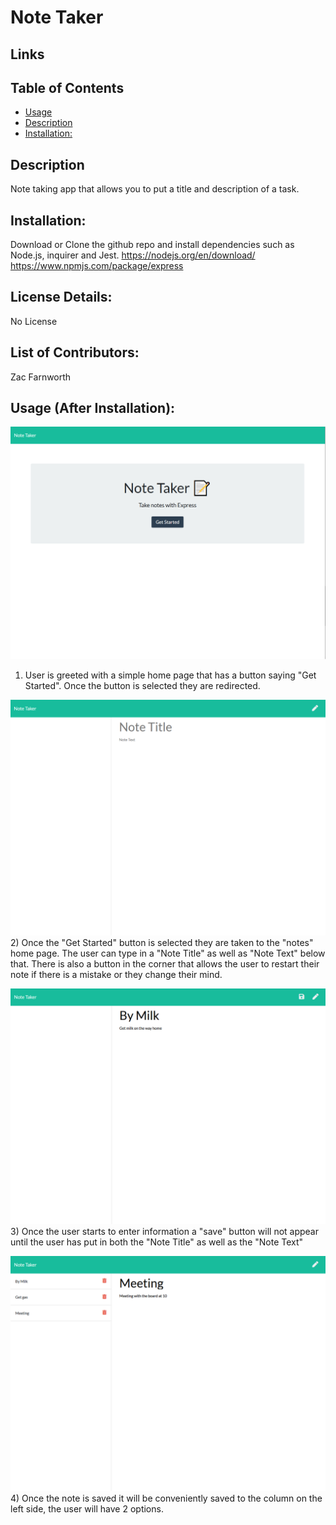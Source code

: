 # Note Taker

## Links

## Table of Contents

- [Usage](#usage)
- [Description](#Description)
- [Installation:](#Installation:)

## Description

Note taking app that allows you to put a title and description of a task.

## Installation:

Download or Clone the github repo and install dependencies such as Node.js, inquirer and Jest.
https://nodejs.org/en/download/
https://www.npmjs.com/package/express

## License Details:

No License

## List of Contributors:

Zac Farnworth

## Usage (After Installation):

![image](./img/note1.png)

1. User is greeted with a simple home page that has a button saying "Get Started". Once the button is selected they are redirected.

![image](./img/note2.png) 2) Once the "Get Started" button is selected they are taken to the "notes" home page. The user can type in a "Note Title" as well as "Note Text" below that. There is also a button in the corner that allows the user to restart their note if there is a mistake or they change their mind.

![image](./img/note3.png) 3) Once the user starts to enter information a "save" button will not appear until the user has put in both the "Note Title" as well as the "Note Text"

![image](./img/note4.png) 4) Once the note is saved it will be conveniently saved to the column on the left side, the user will have 2 options.
